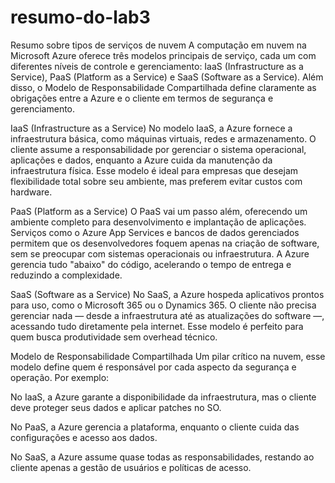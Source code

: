 # resumo-do-lab3
Resumo sobre tipos de serviços de nuvem
A computação em nuvem na Microsoft Azure oferece três modelos principais de serviço, cada um com diferentes níveis de controle e gerenciamento: IaaS (Infrastructure as a Service), PaaS (Platform as a Service) e SaaS (Software as a Service). Além disso, o Modelo de Responsabilidade Compartilhada define claramente as obrigações entre a Azure e o cliente em termos de segurança e gerenciamento.

IaaS (Infrastructure as a Service)
No modelo IaaS, a Azure fornece a infraestrutura básica, como máquinas virtuais, redes e armazenamento. O cliente assume a responsabilidade por gerenciar o sistema operacional, aplicações e dados, enquanto a Azure cuida da manutenção da infraestrutura física. Esse modelo é ideal para empresas que desejam flexibilidade total sobre seu ambiente, mas preferem evitar custos com hardware.

PaaS (Platform as a Service)
O PaaS vai um passo além, oferecendo um ambiente completo para desenvolvimento e implantação de aplicações. Serviços como o Azure App Services e bancos de dados gerenciados permitem que os desenvolvedores foquem apenas na criação de software, sem se preocupar com sistemas operacionais ou infraestrutura. A Azure gerencia tudo "abaixo" do código, acelerando o tempo de entrega e reduzindo a complexidade.

SaaS (Software as a Service)
No SaaS, a Azure hospeda aplicativos prontos para uso, como o Microsoft 365 ou o Dynamics 365. O cliente não precisa gerenciar nada — desde a infraestrutura até as atualizações do software —, acessando tudo diretamente pela internet. Esse modelo é perfeito para quem busca produtividade sem overhead técnico.

Modelo de Responsabilidade Compartilhada
Um pilar crítico na nuvem, esse modelo define quem é responsável por cada aspecto da segurança e operação. Por exemplo:

No IaaS, a Azure garante a disponibilidade da infraestrutura, mas o cliente deve proteger seus dados e aplicar patches no SO.

No PaaS, a Azure gerencia a plataforma, enquanto o cliente cuida das configurações e acesso aos dados.

No SaaS, a Azure assume quase todas as responsabilidades, restando ao cliente apenas a gestão de usuários e políticas de acesso.
